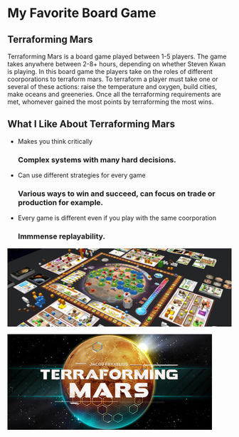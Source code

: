 # My Favorite Board Game

## Terraforming Mars

Terraforming Mars is a board game played between 1-5 players. The game takes anywhere between 2-8+ hours, depending on whether Steven Kwan is playing. In this board game the players take on the roles of different coorporations to terraform mars. To terraform a player must take one or several of these actions: raise the temperature and oxygen, build cities, make oceans and greeneries. Once all the terraforming requirements are met, whomever gained the most points by terraforming the most wins.

## What I Like About Terraforming Mars 
- Makes you think critically
  ### Complex systems with many hard decisions.
- Can use different strategies for every game
  ### Various ways to win and succeed, can focus on trade or production for example.
- Every game is different even if you play with the same coorporation
  ### Immmense replayability.

![TM Board game](TMboardgame.png)




![TM video game](header.jpg)
